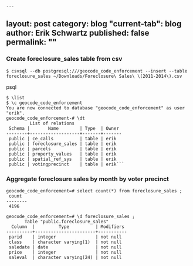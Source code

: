 	---
layout: post
category: blog
"current-tab": blog
author: Erik Schwartz
published: false
permalink: ""
---

### Create foreclosure_sales table from csv

```
$ csvsql --db postgresql:///geocode_code_enforcement --insert --table foreclosure_sales ~/Downloads/Foreclosure\ Sales\ \(2011-2014\).csv
```

psql 

```
$ \list
$ \c geocode_code_enforcement
You are now connected to database "geocode_code_enforcement" as user "erik".
geocode_code_enforcement-# \dt
         List of relations
 Schema |       Name        | Type  | Owner
--------+-------------------+-------+-------
 public | ce_calls          | table | erik
 public | foreclosure_sales | table | erik
 public | parcels           | table | erik
 public | property_values   | table | erik
 public | spatial_ref_sys   | table | erik
 public | votingprecinct    | table | erik```
```


### Aggregate foreclosure sales by month by voter precinct
```
geocode_code_enforcement=# select count(*) from foreclosure_sales ;
 count
--------
 4196
 
geocode_code_enforcement=# \d foreclosure_sales ;
       Table "public.foreclosure_sales"
  Column  |         Type          | Modifiers
----------+-----------------------+-----------
 parid    | integer               | not null
 class    | character varying(1)  | not null
 saledate | date                  | not null
 price    | integer               | not null
 saleval  | character varying(24) | not null
```

